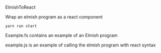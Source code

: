 ElmishToReact

Wrap an elmish program as a react component

    yarn run start

Example.fs contains an example of an Elmish program

example.js is an example of calling the elmish program with react syntax
